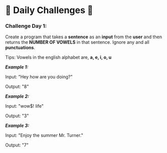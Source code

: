 
# :rocket: Daily Challenges :rocket:

### Challenge Day 1:
Create a program that takes a **sentence** as an **input** from the **user** and then returns the **NUMBER OF VOWELS** in that sentence. Ignore any and all **punctuations**.

Tips: Vowels in the english alphabet are, **a, e, i, o, u**

***Example 1:***

Input: "Hey how are you doing?"

Output: "8"


***Example 2:***

Input: "wow$! life"

Output: "3"


***Example 3:***

Input: "Enjoy the summer Mr. Turner."

Output: "7"

